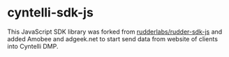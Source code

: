 # cyntelli-sdk-js

This JavaScript SDK library was forked from [rudderlabs/rudder-sdk-js](https://github.com/rudderlabs/rudder-sdk-js) and added Amobee and adgeek.net to start send data from website of clients into Cyntelli DMP.
